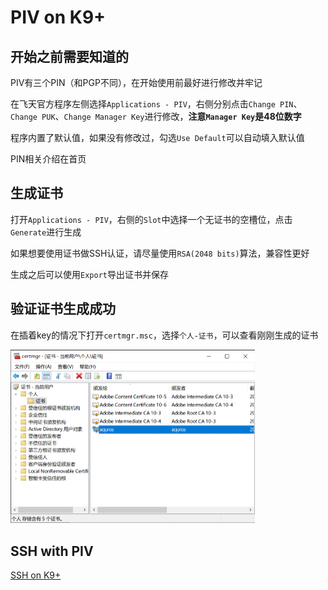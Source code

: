 # PIV on K9+

## 开始之前需要知道的

PIV有三个PIN（和PGP不同），在开始使用前最好进行修改并牢记

在飞天官方程序左侧选择`Applications - PIV`，右侧分别点击`Change PIN`、`Change PUK`、`Change Manager Key`进行修改，**注意`Manager Key`是48位数字**

程序内置了默认值，如果没有修改过，勾选`Use Default`可以自动填入默认值

PIN相关介绍在首页

## 生成证书

打开`Applications - PIV`，右侧的`Slot`中选择一个无证书的空槽位，点击`Generate`进行生成

如果想要使用证书做SSH认证，请尽量使用`RSA(2048 bits)`算法，兼容性更好

生成之后可以使用`Export`导出证书并保存

## 验证证书生成成功

在插着key的情况下打开`certmgr.msc`，选择`个人-证书`，可以查看刚刚生成的证书

<img src="image-20211023195727296.png" alt="image-20211023195727296" style="zoom:50%;" />

## SSH with PIV

[SSH on K9+](https://github.com/AsterisMono/ftsafe-k9plus-user-guide/blob/main/guides/ssh.md)
